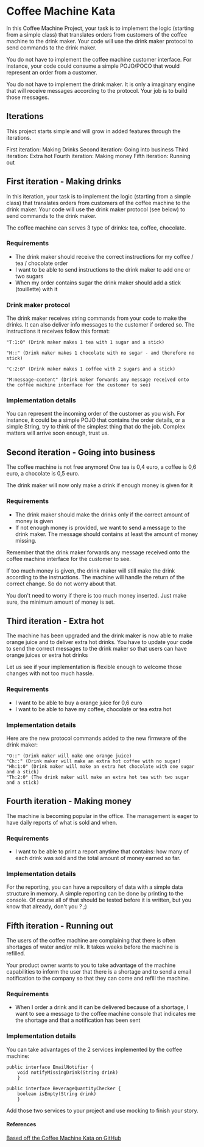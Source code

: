 # Coffee Machine Kata

In this Coffee Machine Project, your task is to implement the logic (starting from a simple class) that translates orders from customers of the coffee machine to the drink maker. Your code will use the drink maker protocol to send commands to the drink maker.

You do not have to implement the coffee machine customer interface. For instance, your code could consume a simple POJO/POCO that would represent an order from a customer.

You do not have to implement the drink maker. It is only a imaginary engine that will receive messages according to the protocol. Your job is to build those messages.

## Iterations
This project starts simple and will grow in added features through the iterations.

First iteration: Making Drinks 
Second iteration: Going into business 
Third iteration: Extra hot 
Fourth iteration: Making money 
Fifth iteration: Running out 

## First iteration - Making drinks

In this iteration, your task is to implement the logic (starting from a simple class) that translates orders from customers of the coffee machine to the drink maker. Your code will use the drink maker protocol (see below) to send commands to the drink maker.

The coffee machine can serves 3 type of drinks: tea, coffee, chocolate.

### Requirements

* The drink maker should receive the correct instructions for my coffee / tea / chocolate order
* I want to be able to send instructions to the drink maker to add one or two sugars
* When my order contains sugar the drink maker should add a stick (touillette) with it

### Drink maker protocol

The drink maker receives string commands from your code to make the drinks. It can also deliver info messages to the customer if ordered so. The instructions it receives follow this format:

~~~
"T:1:0" (Drink maker makes 1 tea with 1 sugar and a stick)

"H::" (Drink maker makes 1 chocolate with no sugar - and therefore no stick)

"C:2:0" (Drink maker makes 1 coffee with 2 sugars and a stick)

"M:message-content" (Drink maker forwards any message received onto the coffee machine interface for the customer to see)
~~~

### Implementation details

You can represent the incoming order of the customer as you wish. For instance, it could be a simple POJO that contains the order details, or a simple String, try to think of the simplest thing that do the job. Complex matters will arrive soon enough, trust us.

## Second iteration - Going into business

The coffee machine is not free anymore! One tea is 0,4 euro, a coffee is 0,6 euro, a chocolate is 0,5 euro.

The drink maker will now only make a drink if enough money is given for it

### Requirements

* The drink maker should make the drinks only if the correct amount of money is given
* If not enough money is provided, we want to send a message to the drink maker. The message should contains at least the amount of money missing.

Remember that the drink maker forwards any message received onto the coffee machine interface for the customer to see.

If too much money is given, the drink maker will still make the drink according to the instructions. The machine will handle the return of the correct change. So do not worry about that.

You don't need to worry if there is too much money inserted. Just make sure, the minimum amount of money is set.

## Third iteration - Extra hot

The machine has been upgraded and the drink maker is now able to make orange juice and to deliver extra hot drinks. You have to update your code to send the correct messages to the drink maker so that users can have orange juices or extra hot drinks

Let us see if your implementation is flexible enough to welcome those changes with not too much hassle.

### Requirements

* I want to be able to buy a orange juice for 0,6 euro
* I want to be able to have my coffee, chocolate or tea extra hot

### Implementation details

Here are the new protocol commands added to the new firmware of the drink maker:

~~~
"O::" (Drink maker will make one orange juice)
"Ch::" (Drink maker will make an extra hot coffee with no sugar)
"Hh:1:0" (Drink maker will make an extra hot chocolate with one sugar and a stick)
"Th:2:0" (The drink maker will make an extra hot tea with two sugar and a stick)
~~~

## Fourth iteration - Making money

The machine is becoming popular in the office. The management is eager to have daily reports of what is sold and when.<Paste>

### Requirements

* I want to be able to print a report anytime that contains: how many of each drink was sold and the total amount of money earned so far.

### Implementation details

For the reporting, you can have a repository of data with a simple data structure in memory. A simple reporting can be done by printing to the console. Of course all of that should be tested before it is written, but you know that already, don't you ? ;)

## Fifth iteration - Running out

The users of the coffee machine are complaining that there is often shortages of water and/or milk. It takes weeks before the machine is refilled.

Your product owner wants to you to take advantage of the machine capabilities to inform the user that there is a shortage and to send a email notification to the company so that they can come and refill the machine.

### Requirements

* When I order a drink and it can be delivered because of a shortage, I want to see a message to the coffee machine console that indicates me the shortage and that a notification has been sent

### Implementation details

You can take advantages of the 2 services implemented by the coffee machine:

~~~
public interface EmailNotifier {
	void notifyMissingDrink(String drink)
	}
~~~

~~~
public interface BeverageQuantityChecker {
	boolean isEmpty(String drink)
	}
~~~

Add those two services to your project and use mocking to finish your story.

#### References

[Based off the Coffee Machine Kata on GitHub](http://simcap.github.io/coffeemachine/index.html)  
